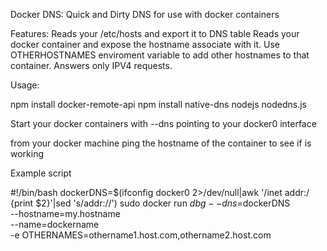 Docker DNS: Quick and Dirty DNS for use with docker containers

Features:
	Reads your /etc/hosts and export it to DNS table
	Reads your docker container and expose the hostname associate with it.
	Use OTHERHOSTNAMES enviroment variable to add other hostnames to that container.
	Answers only IPV4 requests.

Usage: 

npm install docker-remote-api
npm install native-dns
nodejs nodedns.js

Start your docker containers with --dns pointing to your docker0 interface

from your docker machine ping the hostname of the container to see if is working

Example script

#!/bin/bash
dockerDNS=$(ifconfig docker0 2>/dev/null|awk '/inet addr:/ {print $2}'|sed 's/addr://')
sudo docker run $dbg --dns=$dockerDNS \
		--hostname=my.hostname \
		--name=dockername \
		-e OTHERNAMES=othername1.host.com,othername2.host.com


		

